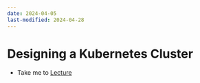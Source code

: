 ```yaml
---
date: 2024-04-05
last-modified: 2024-04-28
---
```

# Designing a Kubernetes Cluster

  - Take me to [Lecture](https://kodekloud.com/topic/design-a-kubernetes-cluster/)

  